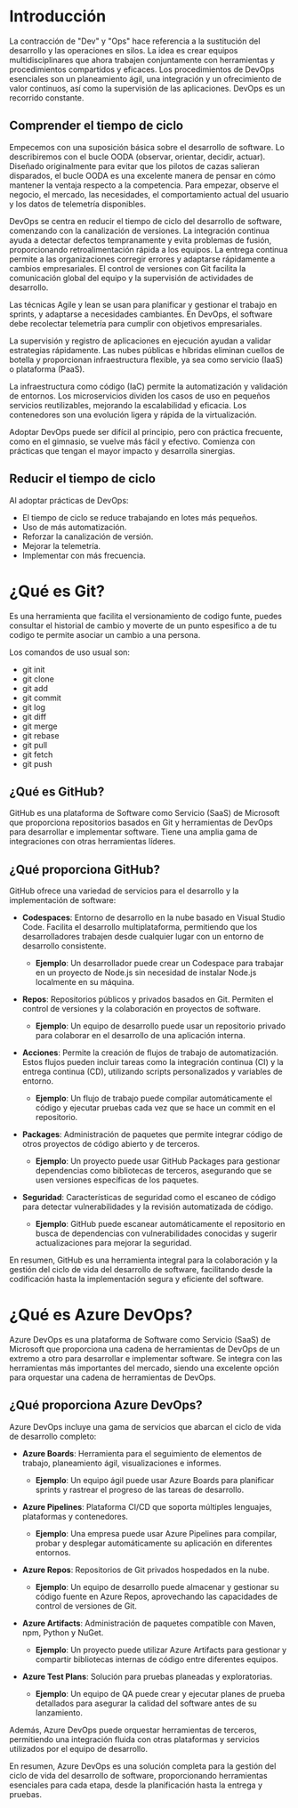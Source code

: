 # Introducción

La contracción de "Dev" y "Ops" hace referencia a la sustitución del desarrollo y las operaciones en silos. La idea es crear equipos multidisciplinares que ahora trabajen conjuntamente con herramientas y procedimientos compartidos y eficaces. Los procedimientos de DevOps esenciales son un planeamiento ágil, una integración y un ofrecimiento de valor continuos, así como la supervisión de las aplicaciones. DevOps es un recorrido constante.

## Comprender el tiempo de ciclo

Empecemos con una suposición básica sobre el desarrollo de software. Lo describiremos con el bucle OODA (observar, orientar, decidir, actuar). Diseñado originalmente para evitar que los pilotos de cazas salieran disparados, el bucle OODA es una excelente manera de pensar en cómo mantener la ventaja respecto a la competencia. Para empezar, observe el negocio, el mercado, las necesidades, el comportamiento actual del usuario y los datos de telemetría disponibles.

DevOps se centra en reducir el tiempo de ciclo del desarrollo de software, comenzando con la canalización de versiones. La integración continua ayuda a detectar defectos tempranamente y evita problemas de fusión, proporcionando retroalimentación rápida a los equipos. La entrega continua permite a las organizaciones corregir errores y adaptarse rápidamente a cambios empresariales. El control de versiones con Git facilita la comunicación global del equipo y la supervisión de actividades de desarrollo.

Las técnicas Agile y lean se usan para planificar y gestionar el trabajo en sprints, y adaptarse a necesidades cambiantes. En DevOps, el software debe recolectar telemetría para cumplir con objetivos empresariales.

La supervisión y registro de aplicaciones en ejecución ayudan a validar estrategias rápidamente. Las nubes públicas e híbridas eliminan cuellos de botella y proporcionan infraestructura flexible, ya sea como servicio (IaaS) o plataforma (PaaS).

La infraestructura como código (IaC) permite la automatización y validación de entornos. Los microservicios dividen los casos de uso en pequeños servicios reutilizables, mejorando la escalabilidad y eficacia. Los contenedores son una evolución ligera y rápida de la virtualización.

Adoptar DevOps puede ser difícil al principio, pero con práctica frecuente, como en el gimnasio, se vuelve más fácil y efectivo. Comienza con prácticas que tengan el mayor impacto y desarrolla sinergias.

## Reducir el tiempo de ciclo

Al adoptar prácticas de DevOps:
- El tiempo de ciclo se reduce trabajando en lotes más pequeños.
- Uso de más automatización.
- Reforzar la canalización de versión.
- Mejorar la telemetría.
- Implementar con más frecuencia.

#  ¿Qué es Git?

Es una herramienta que facilita el versionamiento de codigo funte, puedes consultar el historial de cambio y moverte de un punto espesifico a de tu codigo te permite asociar un cambio a una persona.

Los comandos de uso usual son:

- git init 
- git clone 
- git add 
- git commit 
- git log 
- git diff
- git merge
- git rebase
- git pull
- git fetch
- git push 

## ¿Qué es GitHub?

GitHub es una plataforma de Software como Servicio (SaaS) de Microsoft que proporciona repositorios basados en Git y herramientas de DevOps para desarrollar e implementar software. Tiene una amplia gama de integraciones con otras herramientas líderes.

## ¿Qué proporciona GitHub?
GitHub ofrece una variedad de servicios para el desarrollo y la implementación de software:

- **Codespaces**: Entorno de desarrollo en la nube basado en Visual Studio Code. Facilita el desarrollo multiplataforma, permitiendo que los desarrolladores trabajen desde cualquier lugar con un entorno de desarrollo consistente.
  - **Ejemplo**: Un desarrollador puede crear un Codespace para trabajar en un proyecto de Node.js sin necesidad de instalar Node.js localmente en su máquina.

- **Repos**: Repositorios públicos y privados basados en Git. Permiten el control de versiones y la colaboración en proyectos de software.
  - **Ejemplo**: Un equipo de desarrollo puede usar un repositorio privado para colaborar en el desarrollo de una aplicación interna.

- **Acciones**: Permite la creación de flujos de trabajo de automatización. Estos flujos pueden incluir tareas como la integración continua (CI) y la entrega continua (CD), utilizando scripts personalizados y variables de entorno.
  - **Ejemplo**: Un flujo de trabajo puede compilar automáticamente el código y ejecutar pruebas cada vez que se hace un commit en el repositorio.

- **Packages**: Administración de paquetes que permite integrar código de otros proyectos de código abierto y de terceros.
  - **Ejemplo**: Un proyecto puede usar GitHub Packages para gestionar dependencias como bibliotecas de terceros, asegurando que se usen versiones específicas de los paquetes.

- **Seguridad**: Características de seguridad como el escaneo de código para detectar vulnerabilidades y la revisión automatizada de código.
  - **Ejemplo**: GitHub puede escanear automáticamente el repositorio en busca de dependencias con vulnerabilidades conocidas y sugerir actualizaciones para mejorar la seguridad.

En resumen, GitHub es una herramienta integral para la colaboración y la gestión del ciclo de vida del desarrollo de software, facilitando desde la codificación hasta la implementación segura y eficiente del software.


# ¿Qué es Azure DevOps?

Azure DevOps es una plataforma de Software como Servicio (SaaS) de Microsoft que proporciona una cadena de herramientas de DevOps de un extremo a otro para desarrollar e implementar software. Se integra con las herramientas más importantes del mercado, siendo una excelente opción para orquestar una cadena de herramientas de DevOps.

## ¿Qué proporciona Azure DevOps?

Azure DevOps incluye una gama de servicios que abarcan el ciclo de vida de desarrollo completo:

- **Azure Boards**: Herramienta para el seguimiento de elementos de trabajo, planeamiento ágil, visualizaciones e informes.
  - **Ejemplo**: Un equipo ágil puede usar Azure Boards para planificar sprints y rastrear el progreso de las tareas de desarrollo.

- **Azure Pipelines**: Plataforma CI/CD que soporta múltiples lenguajes, plataformas y contenedores.
  - **Ejemplo**: Una empresa puede usar Azure Pipelines para compilar, probar y desplegar automáticamente su aplicación en diferentes entornos.

- **Azure Repos**: Repositorios de Git privados hospedados en la nube.
  - **Ejemplo**: Un equipo de desarrollo puede almacenar y gestionar su código fuente en Azure Repos, aprovechando las capacidades de control de versiones de Git.

- **Azure Artifacts**: Administración de paquetes compatible con Maven, npm, Python y NuGet.
  - **Ejemplo**: Un proyecto puede utilizar Azure Artifacts para gestionar y compartir bibliotecas internas de código entre diferentes equipos.

- **Azure Test Plans**: Solución para pruebas planeadas y exploratorias.
  - **Ejemplo**: Un equipo de QA puede crear y ejecutar planes de prueba detallados para asegurar la calidad del software antes de su lanzamiento.

Además, Azure DevOps puede orquestar herramientas de terceros, permitiendo una integración fluida con otras plataformas y servicios utilizados por el equipo de desarrollo.

En resumen, Azure DevOps es una solución completa para la gestión del ciclo de vida del desarrollo de software, proporcionando herramientas esenciales para cada etapa, desde la planificación hasta la entrega y pruebas.
